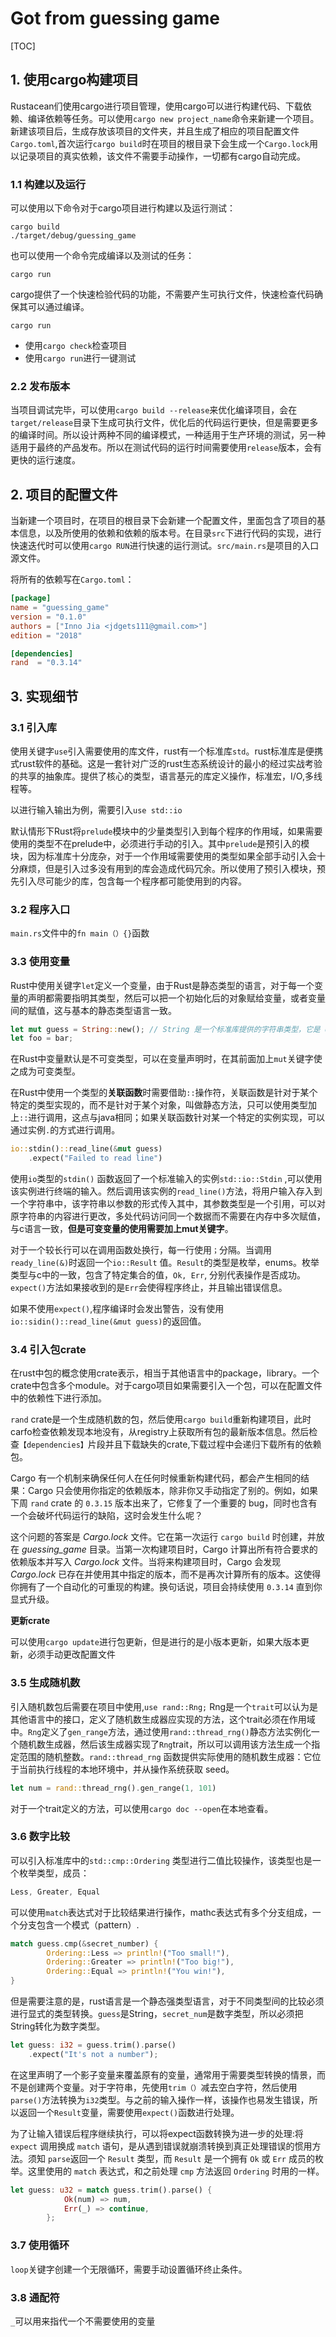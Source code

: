 # Got from guessing game

[TOC]

## 1. 使用cargo构建项目

Rustacean们使用cargo进行项目管理，使用cargo可以进行构建代码、下载依赖、编译依赖等任务。可以使用`cargo new project_name`命令来新建一个项目。新建该项目后，生成存放该项目的文件夹，并且生成了相应的项目配置文件`Cargo.toml`,首次运行`cargo build`时在项目的根目录下会生成一个`Cargo.lock`用以记录项目的真实依赖，该文件不需要手动操作，一切都有cargo自动完成。

### 1.1 构建以及运行

可以使用以下命令对于cargo项目进行构建以及运行测试：

```shell
cargo build
./target/debug/guessing_game
```

也可以使用一个命令完成编译以及测试的任务：

```
cargo run
```

cargo提供了一个快速检验代码的功能，不需要产生可执行文件，快速检查代码确保其可以通过编译。

```shell
cargo run
```

+ 使用`cargo check`检查项目
+ 使用`cargo run`进行一键测试

### 2.2 发布版本

当项目调试完毕，可以使用`cargo build --release`来优化编译项目，会在`target/release`目录下生成可执行文件，优化后的代码运行更快，但是需要更多的编译时间。所以设计两种不同的编译模式，一种适用于生产环境的测试，另一种适用于最终的产品发布。所以在测试代码的运行时间需要使用`release`版本，会有更快的运行速度。

## 2. 项目的配置文件

当新建一个项目时，在项目的根目录下会新建一个配置文件，里面包含了项目的基本信息，以及所使用的依赖和依赖的版本号。在目录`src`下进行代码的实现，进行快速迭代时可以使用`cargo RUN`进行快速的运行测试。`src/main.rs`是项目的入口源文件。

将所有的依赖写在`Cargo.toml`：

```toml
[package]
name = "guessing_game"
version = "0.1.0"
authors = ["Inno Jia <jdgets111@gmail.com>"]
edition = "2018"

[dependencies]
rand  = "0.3.14"
```

## 3. 实现细节

### 3.1 引入库

使用关键字`use`引入需要使用的库文件，rust有一个标准库`std`。rust标准库是便携式rust软件的基础。这是一套针对广泛的rust生态系统设计的最小的经过实战考验的共享的抽象库。提供了核心的类型，语言基元的库定义操作，标准宏，I/O,多线程等。

以进行输入输出为例，需要引入`use std::io` 

默认情形下Rust将`prelude`模块中的少量类型引入到每个程序的作用域，如果需要使用的类型不在prelude中，必须进行手动的引入。其中`prelude`是预引入的模块，因为标准库十分庞杂，对于一个作用域需要使用的类型如果全部手动引入会十分麻烦，但是引入过多没有用到的库会造成代码冗余。所以使用了预引入模块，预先引入尽可能少的库，包含每一个程序都可能使用到的内容。

### 3.2 程序入口

`main.rs`文件中的`fn main（）{}`函数

### 3.3 使用变量

Rust中使用关键字`let`定义一个变量，由于Rust是静态类型的语言，对于每一个变量的声明都需要指明其类型，然后可以把一个初始化后的对象赋给变量，或者变量间的赋值，这与基本的静态类型语言一致。

```rust
let mut guess = String::new(); // String 是一个标准库提供的字符串类型，它是 UTF-8 编码的可增长文本块。
let foo = bar;
```

在Rust中变量默认是不可变类型，可以在变量声明时，在其前面加上`mut`关键字使之成为可变类型。

在Rust中使用一个类型的**关联函数**时需要借助`::`操作符，关联函数是针对于某个特定的类型实现的，而不是针对于某个对象，叫做静态方法，只可以使用类型加上`::`进行调用，这点与java相同；如果关联函数针对某一个特定的实例实现，可以通过实例`.`的方式进行调用。

```rust
io::stdin()::read_line(&mut guess)
    .expect("Failed to read line")
```

使用`io`类型的`stdin()` 函数返回了一个标准输入的实例`std::io::Stdin` ,可以使用该实例进行终端的输入。然后调用该实例的`read_line()`方法，将用户输入存入到一个字符串中，该字符串以参数的形式传入其中，其参数类型是一个引用，可以对原字符串的内容进行更改，多处代码访问同一个数据而不需要在内存中多次赋值，与c语言一致，**但是可变变量的使用需要加上mut关键字**。

对于一个较长行可以在调用函数处换行，每一行使用`；`分隔。当调用`ready_line(&)`时返回一个`io::Result` 值。`Result`的类型是枚举，enums。枚举类型与c中的一致，包含了特定集合的值，`Ok, Err`, 分别代表操作是否成功。`expect()`方法如果接收到的是`Err`会使得程序终止，并且输出错误信息。

如果不使用`expect()`,程序编译时会发出警告，没有使用`io::sidin()::read_line(&mut guess)`的返回值。

### 3.4 引入包crate

在rust中包的概念使用crate表示，相当于其他语言中的package，library。一个crate中包含多个module。对于cargo项目如果需要引入一个包，可以在配置文件中的依赖性下进行添加。

`rand` crate是一个生成随机数的包，然后使用`cargo build`重新构建项目，此时carfo检查依赖发现本地没有，从registry上获取所有包的最新版本信息。然后检查`【dependencies】`片段并且下载缺失的crate,下载过程中会递归下载所有的依赖包。

Cargo 有一个机制来确保任何人在任何时候重新构建代码，都会产生相同的结果：Cargo 只会使用你指定的依赖版本，除非你又手动指定了别的。例如，如果下周 `rand` crate 的 `0.3.15` 版本出来了，它修复了一个重要的 bug，同时也含有一个会破坏代码运行的缺陷，这时会发生什么呢？

这个问题的答案是 *Cargo.lock* 文件。它在第一次运行 `cargo build` 时创建，并放在 *guessing_game* 目录。当第一次构建项目时，Cargo 计算出所有符合要求的依赖版本并写入 *Cargo.lock* 文件。当将来构建项目时，Cargo 会发现 *Cargo.lock* 已存在并使用其中指定的版本，而不是再次计算所有的版本。这使得你拥有了一个自动化的可重现的构建。换句话说，项目会持续使用 `0.3.14` 直到你显式升级。

**更新crate**

可以使用`cargo update`进行包更新，但是进行的是小版本更新，如果大版本更新，必须手动更改配置文件

### 3.5 生成随机数

引入随机数包后需要在项目中使用,`use rand::Rng;` Rng是一个`trait`可以认为是其他语言中的接口，定义了随机数生成器应实现的方法，这个trait必须在作用域中。`Rng`定义了`gen_range`方法，通过使用`rand::thread_rng()`静态方法实例化一个随机数生成器，然后该生成器实现了`Rng`trait，所以可以调用该方法生成一个指定范围的随机整数。`rand::thread_rng` 函数提供实际使用的随机数生成器：它位于当前执行线程的本地环境中，并从操作系统获取 seed。

```rust
let num = rand::thread_rng().gen_range(1, 101)
```

对于一个trait定义的方法，可以使用`cargo doc --open`在本地查看。

### 3.6 数字比较

可以引入标准库中的`std::cmp::Ordering` 类型进行二值比较操作，该类型也是一个枚举类型，成员：

```rust
Less, Greater, Equal
```

可以使用`match`表达式对于比较结果进行操作，mathc表达式有多个分支组成，一个分支包含一个模式（pattern）.

```rust
match guess.cmp(&secret_number) {
        Ordering::Less => println!("Too small!"),
        Ordering::Greater => println!("Too big!"),
        Ordering::Equal => println!("You win!"),
}
```

但是需要注意的是，rust语言是一个静态强类型语言，对于不同类型间的比较必须进行显式的类型转换。`guess`是String，`secret_num`是数字类型，所以必须把String转化为数字类型。

```rust
let guess: i32 = guess.trim().parse()
	.expect("It's not a number");
```

在这里声明了一个影子变量来覆盖原有的变量，通常用于需要类型转换的情景，而不是创建两个变量。对于字符串，先使用`trim（）`减去空白字符，然后使用`parse()`方法转换为`i32`类型。与之前的输入操作一样，该操作也易发生错误，所以返回一个`Result`变量，需要使用`expect()`函数进行处理。

为了让输入错误后程序继续执行，可以将expect函数转换为进一步的处理:将 `expect` 调用换成 `match` 语句，是从遇到错误就崩溃转换到真正处理错误的惯用方法。须知 `parse`返回一个 `Result` 类型，而 `Result` 是一个拥有 `Ok` 或 `Err` 成员的枚举。这里使用的 `match` 表达式，和之前处理 `cmp` 方法返回 `Ordering` 时用的一样。

```rust
let guess: u32 = match guess.trim().parse() {
            Ok(num) => num,
            Err(_) => continue,
        };
```



### 3.7 使用循环

`loop`关键字创建一个无限循环，需要手动设置循环终止条件。

### 3.8 通配符 

`_`可以用来指代一个不需要使用的变量